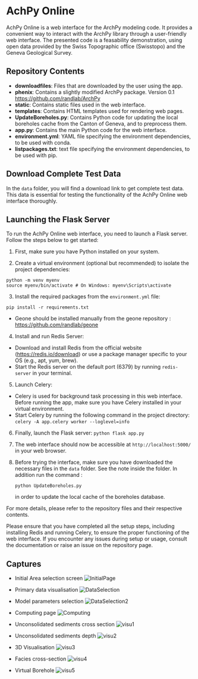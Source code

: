 # AchPy Online

AchPy Online is a web interface for the ArchPy modeling code. It provides a convenient way to interact with the ArchPy library through a user-friendly web interface. The presented code is a feasability demonstration, using open data provided by the Swiss Topographic office (Swisstopo) and the Geneva Geological Survey. 

## Repository Contents

- **downloadfiles**: Files that are downloaded by the user using the app.
- **phenix**: Contains a slightly modified ArchPy package. Version 0.1 https://github.com/randlab/ArchPy
- **static**: Contains static files used in the web interface.
- **templates**: Contains HTML templates used for rendering web pages.
- **UpdateBoreholes.py**: Contains Python code for updating the local boreholes cache from the Canton of Geneva, and to preprocess them.
- **app.py**: Contains the main Python code for the web interface.
- **environment.yml**: YAML file specifying the environment dependencies, to be used with conda.
- **listpackages.txt**: text file specifying the environment dependencies, to be used with pip.

## Download Complete Test Data

In the `data` folder, you will find a download link to get complete test data. This data is essential for testing the functionality of the AchPy Online web interface thoroughly.

## Launching the Flask Server

To run the AchPy Online web interface, you need to launch a Flask server. Follow the steps below to get started:

1. First, make sure you have Python installed on your system.

2. Create a virtual environment (optional but recommended) to isolate the project dependencies:
```
python -m venv myenv
source myenv/bin/activate # On Windows: myenv\Scripts\activate
```

3. Install the required packages from the `environment.yml` file:

```pip install -r requirements.txt```

 - Geone should be installed manually from the geone repository : https://github.com/randlab/geone

4. Install and run Redis Server:
- Download and install Redis from the official website (https://redis.io/download) or use a package manager specific to your OS (e.g., apt, yum, brew).
- Start the Redis server on the default port (6379) by running `redis-server` in your terminal.

5. Launch Celery:
- Celery is used for background task processing in this web interface. Before running the app, make sure you have Celery installed in your virtual environment.
- Start Celery by running the following command in the project directory:
```celery -A app.celery worker --loglevel=info```

6. Finally, launch the Flask server:
```python flask app.py```

7. The web interface should now be accessible at `http://localhost:5000/` in your web browser.

8. Before trying the interface, make sure you have downloaded the necessary files in the `data` folder. See the note inside the folder. In addition run the command :
   ```
   python UpdateBoreholes.py
   ```
   in order to update the local cache of the boreholes database. 

For more details, please refer to the repository files and their respective contents.

Please ensure that you have completed all the setup steps, including installing Redis and running Celery, to ensure the proper functioning of the web interface. If you encounter any issues during setup or usage, consult the documentation or raise an issue on the repository page.

## Captures
- Initial Area selection screen
![InitialPage](https://github.com/randlab/ArchpyOnline/assets/54106793/8802a833-a9ad-4c9d-888b-206c9ba87a90)
- Primary data visualisation
![DataSelection](https://github.com/randlab/ArchpyOnline/assets/54106793/618c3fd5-a1ae-4d61-9f75-0125c022a766)
- Model parameters selection
![DataSelection2](https://github.com/randlab/ArchpyOnline/assets/54106793/5e17adf1-7a7b-466e-af60-701b419d94af)

- Computing page
![Computing](https://github.com/randlab/ArchpyOnline/assets/54106793/b41ecdd1-0780-4e7d-b6bc-0e045c645053)

- Unconsolidated sediments cross section
![visu1](https://github.com/randlab/ArchpyOnline/assets/54106793/01aec99a-b765-48c2-8942-a358b1182b34)
- Unconsolidated sediments depth
![visu2](https://github.com/randlab/ArchpyOnline/assets/54106793/6525121c-5eeb-4f1f-9fac-e11e17374114)
- 3D Visualisation
![visu3](https://github.com/randlab/ArchpyOnline/assets/54106793/528d38de-1c57-43fc-8be8-7b84ddfabc6f)
- Facies cross-section
![visu4](https://github.com/randlab/ArchpyOnline/assets/54106793/65d5cb0c-ae58-4c5e-96b1-221092f8c788)
- Virtual Borehole
![visu5](https://github.com/randlab/ArchpyOnline/assets/54106793/dadc63df-8e44-4fe0-9e72-80ebe8606e93)


